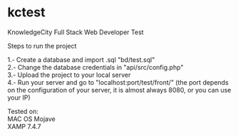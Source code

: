 # kctest
KnowledgeCity Full Stack Web Developer Test 

Steps to run the project

1.- Create a database and import .sql "bd/test.sql"<br>
2.- Change the database credentials in "api/src/config.php"<br>
3.- Upload the project to your local server<br>
4.- Run your server and go to "localhost:port/test/front/" (the port depends on the configuration of your server, it is almost always 8080, or you can use your IP)



Tested on:<br>
MAC OS Mojave<br>
XAMP 7.4.7





